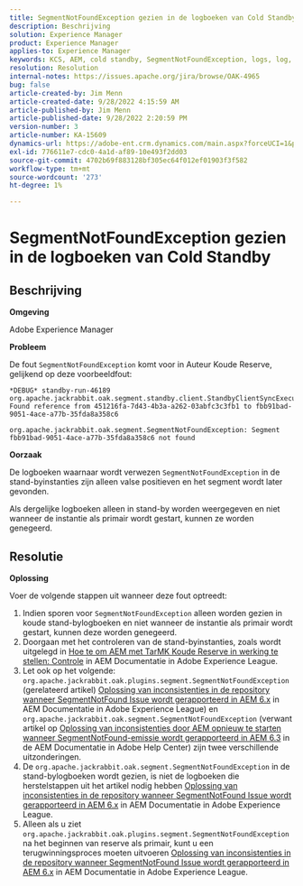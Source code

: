 ```yaml
---
title: SegmentNotFoundException gezien in de logboeken van Cold Standby
description: Beschrijving
solution: Experience Manager
product: Experience Manager
applies-to: Experience Manager
keywords: KCS, AEM, cold standby, SegmentNotFoundException, logs, log, Adobe Experience Manager
resolution: Resolution
internal-notes: https://issues.apache.org/jira/browse/OAK-4965
bug: false
article-created-by: Jim Menn
article-created-date: 9/28/2022 4:15:59 AM
article-published-by: Jim Menn
article-published-date: 9/28/2022 2:20:59 PM
version-number: 3
article-number: KA-15609
dynamics-url: https://adobe-ent.crm.dynamics.com/main.aspx?forceUCI=1&pagetype=entityrecord&etn=knowledgearticle&id=5941513c-e43e-ed11-9db1-0022480866ad
exl-id: 776611e7-cdc0-4a1d-af89-10e493f2dd03
source-git-commit: 4702b69f883128bf305ec64f012ef01903f3f582
workflow-type: tm+mt
source-wordcount: '273'
ht-degree: 1%

---
```


# SegmentNotFoundException gezien in de logboeken van Cold Standby

## Beschrijving

<b>Omgeving</b>

Adobe Experience Manager

<b>Probleem</b>

De fout `SegmentNotFoundException` komt voor in Auteur Koude Reserve, gelijkend op deze voorbeeldfout:

```
*DEBUG* standby-run-46189 org.apache.jackrabbit.oak.segment.standby.client.StandbyClientSyncExecution Found reference from 451216fa-7d43-4b3a-a262-03abfc3c3fb1 to fbb91bad-9051-4ace-a77b-35fda8a358c6

org.apache.jackrabbit.oak.segment.SegmentNotFoundException: Segment fbb91bad-9051-4ace-a77b-35fda8a358c6 not found
```

<b>Oorzaak</b>

De logboeken waarnaar wordt verwezen `SegmentNotFoundException` in de stand-byinstanties zijn alleen valse positieven en het segment wordt later gevonden.

Als dergelijke logboeken alleen in stand-by worden weergegeven en niet wanneer de instantie als primair wordt gestart, kunnen ze worden genegeerd.

## Resolutie

<b>Oplossing</b>

Voer de volgende stappen uit wanneer deze fout optreedt:

1. Indien sporen voor `SegmentNotFoundException` alleen worden gezien in koude stand-bylogboeken en niet wanneer de instantie als primair wordt gestart, kunnen deze worden genegeerd.
1. Doorgaan met het controleren van de stand-byinstanties, zoals wordt uitgelegd in [Hoe te om AEM met TarMK Koude Reserve in werking te stellen: Controle](https://docs.adobe.com/content/help/en/experience-manager-65/deploying/deploying/tarmk-cold-standby.html#monitoring) in AEM Documentatie in Adobe Experience League.
1. Let ook op het volgende: `org.apache.jackrabbit.oak.plugins.segment.SegmentNotFoundException` (gerelateerd artikel) [Oplossing van inconsistenties in de repository wanneer SegmentNotFound Issue wordt gerapporteerd in AEM 6.x](https://helpx.adobe.com/experience-manager/kb/fix-inconsistencies-in-the-repository-when-segmentnotfound-issue.html) in AEM Documentatie in Adobe Experience League) en `org.apache.jackrabbit.oak.segment.SegmentNotFoundException` (verwant artikel op [Oplossing van inconsistenties door AEM opnieuw te starten wanneer SegmentNotFound-emissie wordt gerapporteerd in AEM 6.3](https://helpx.adobe.com/au/experience-manager/kb/fix-inconsistencies-by-restarting-AEM-when-segmentNotFound-issue-is-reported-in-AEM.html) in de AEM Documentatie in Adobe Help Center) zijn twee verschillende uitzonderingen.
1. De `org.apache.jackrabbit.oak.segment.SegmentNotFoundException` in de stand-bylogboeken wordt gezien, is niet de logboeken die herstelstappen uit het artikel nodig hebben [Oplossing van inconsistenties in de repository wanneer SegmentNotFound Issue wordt gerapporteerd in AEM 6.x](https://helpx.adobe.com/experience-manager/kb/fix-inconsistencies-in-the-repository-when-segmentnotfound-issue.html) in AEM Documentatie in Adobe Experience League.
1. Alleen als u ziet `org.apache.jackrabbit.oak.plugins.segment.SegmentNotFoundException` na het beginnen van reserve als primair, kunt u een terugwinningsproces moeten uitvoeren [Oplossing van inconsistenties in de repository wanneer SegmentNotFound Issue wordt gerapporteerd in AEM 6.x](https://helpx.adobe.com/experience-manager/kb/fix-inconsistencies-in-the-repository-when-segmentnotfound-issue.html) in AEM Documentatie in Adobe Experience League.
